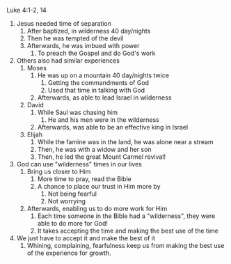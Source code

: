Luke 4:1-2, 14

1. Jesus needed time of separation
    1. After baptized, in wilderness 40 day/nights
    2. Then he was tempted of the devil
    3. Afterwards, he was imbued with power
        1. To preach the Gospel and do God's work
2. Others also had similar experiences
    1. Moses 
        1.  He was up on a mountain 40 day/nights twice
            1. Getting the commandments of God
            2. Used that time in talking with God
        2. Afterwards, as able to lead Israel in wilderness
    2. David
        1. While Saul was chasing him
            1. He and his men were in the wilderness
        2. Afterwards, was able to be an effective king in Israel
    3. Elijah
        1. While the famine was in the land, he was alone near a stream
        2. Then, he was with a widow and her son
        3. Then, he led the great Mount Carmel revival!
3. God can use "wilderness" times in our lives
    1. Bring us closer to Him
        1. More time to pray, read the Bible
        2. A chance to place our trust in Him more by
            1. Not being fearful
            2. Not worrying
    2. Afterwards, enabling us to do more work for Him
        1. Each time someone in the Bible had a "wilderness", they were able to do more for God!
        2. It takes accepting the time and making the best use of the time
4. We just have to accept it and make the best of it
    1. Whining, complaining, fearfulness keep us from making the best use of the experience for growth.